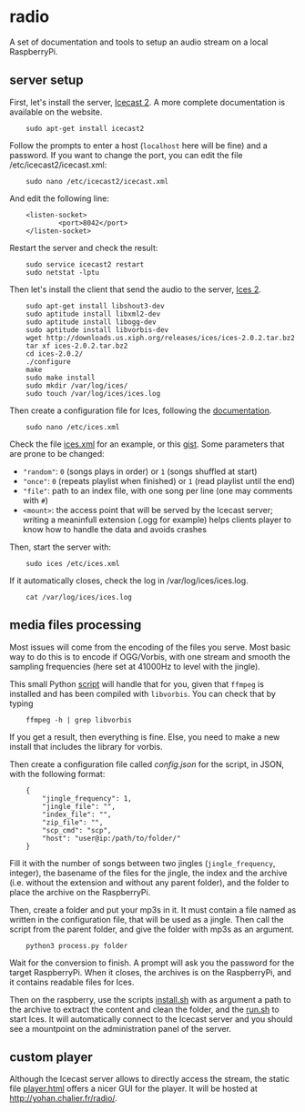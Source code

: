 # radio

A set of documentation and tools to setup an audio stream on a local RaspberryPi.

## server setup

First, let's install the server, [Icecast 2](http://icecast.org). A more complete documentation is available on the website.

		sudo apt-get install icecast2

Follow the prompts to enter a host (`localhost` here will be fine) and a password. If you want to change the port, you can edit the file /etc/icecast2/icecast.xml:

		sudo nano /etc/icecast2/icecast.xml

And edit the following line:

		<listen-socket>
				<port>8042</port>
		</listen-socket>

Restart the server and check the result:

		sudo service icecast2 restart
		sudo netstat -lptu

Then let's install the client that send the audio to the server, [Ices 2](http://icecast.org/ices/).

		sudo apt-get install libshout3-dev
		sudo aptitude install libxml2-dev
		sudo aptitude install libogg-dev
		sudo aptitude install libvorbis-dev
		wget http://downloads.us.xiph.org/releases/ices/ices-2.0.2.tar.bz2
		tar xf ices-2.0.2.tar.bz2
		cd ices-2.0.2/
		./configure
		make
		sudo make install
		sudo mkdir /var/log/ices/
		sudo touch /var/log/ices/ices.log

Then create a configuration file for Ices, following the [documentation](http://icecast.org/ices/docs/ices-2.0.2/config.html).

		sudo nano /etc/ices.xml

Check the file [ices.xml](ices.xml) for an example, or this [gist](https://gist.github.com/thcipriani/1793378). Some parameters that are prone to be changed:

 - `"random"`: `0` (songs plays in order) or `1` (songs shuffled at start)
 - `"once"`: `0` (repeats playlist when finished) or `1` (read playlist until the end)
 - `"file"`: path to an index file, with one song per line (one may comments with `#`)
 - `<mount>`: the access point that will be served by the Icecast server; writing a meaninfull extension (.ogg for example) helps clients player to know how to handle the data and avoids crashes

Then, start the server with:

		sudo ices /etc/ices.xml

If it automatically closes, check the log in /var/log/ices/ices.log.

		cat /var/log/ices/ices.log

## media files processing

Most issues will come from the encoding of the files you serve. Most basic way to do this is to encode if OGG/Vorbis, with one stream and smooth the sampling frequencies (here set at 41000Hz to level with the jingle).

This small Python [script](process.py) will handle that for you, given that `ffmpeg` is installed and has been compiled with `libvorbis`. You can check that by typing

		ffmpeg -h | grep libvorbis

If you get a result, then everything is fine. Else, you need to make a new install that includes the library for vorbis.

Then create a configuration file called *config.json* for the script, in JSON, with the following format:

		{
			"jingle_frequency": 1,
			"jingle_file": "",
			"index_file": "",
			"zip_file": "",
			"scp_cmd": "scp",
			"host": "user@ip:/path/to/folder/"
		}

Fill it with the number of songs between two jingles (`jingle_frequency`, integer), the basename of the files for the jingle, the index and the archive (i.e. without the extension and without any parent folder), and the folder to place the archive on the RaspberryPi.

Then, create a folder and put your mp3s in it. It must contain a file named as written in the configuration file, that will be used as a jingle. Then call the script from the parent folder, and give the folder with mp3s as an argument.

		python3 process.py folder

Wait for the conversion to finish. A prompt will ask you the password for the target RaspberryPi. When it closes, the archives is on the RaspberryPi, and it contains readable files for Ices.

Then on the raspberry, use the scripts [install.sh](install.sh) with as argument a path to the archive to extract the content and clean the folder, and the [run.sh](run.sh) to start Ices. It will automatically connect to the Icecast server and you should see a mountpoint on the administration panel of the server.

## custom player

Although the Icecast server allows to directly access the stream, the static file [player.html](player.html) offers a nicer GUI for the player. It will be hosted at http://yohan.chalier.fr/radio/.
